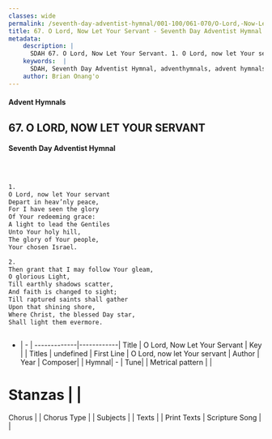 ```yaml
---
classes: wide
permalink: /seventh-day-adventist-hymnal/001-100/061-070/O-Lord,-Now-Let-Your-Servant/
title: 67. O Lord, Now Let Your Servant - Seventh Day Adventist Hymnal
metadata:
    description: |
      SDAH 67. O Lord, Now Let Your Servant. 1. O Lord, now let Your servant Depart in heav’nly peace, For I have seen the glory Of Your redeeming grace: A light to lead the Gentiles Unto Your holy hill, The glory of Your people, Your chosen Israel.
    keywords:  |
      SDAH, Seventh Day Adventist Hymnal, adventhymnals, advent hymnals, O Lord, Now Let Your Servant, O Lord, now let Your servant 
    author: Brian Onang'o
---
```


#### Advent Hymnals
## 67. O LORD, NOW LET YOUR SERVANT
#### Seventh Day Adventist Hymnal

```txt



1.
O Lord, now let Your servant
Depart in heav’nly peace,
For I have seen the glory
Of Your redeeming grace:
A light to lead the Gentiles
Unto Your holy hill,
The glory of Your people,
Your chosen Israel.

2.
Then grant that I may follow Your gleam,
O glorious Light,
Till earthly shadows scatter,
And faith is changed to sight;
Till raptured saints shall gather
Upon that shining shore,
Where Christ, the blessed Day star,
Shall light them evermore.



```

- |   -  |
-------------|------------|
Title | O Lord, Now Let Your Servant |
Key |  |
Titles | undefined |
First Line | O Lord, now let Your servant |
Author | 
Year | 
Composer|  |
Hymnal|  - |
Tune|  |
Metrical pattern | |
# Stanzas |  |
Chorus |  |
Chorus Type |  |
Subjects |  |
Texts |  |
Print Texts | 
Scripture Song |  |
  
